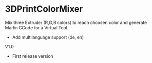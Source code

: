 # 3DPrintColorMixer
Mix three Extruder (R,G,B colors) to reach choosen color and generate Marlin GCode for a Virtual Tool.

- Add multilanguage support (de, en)

V1.0
- First release version
